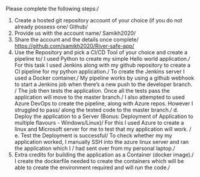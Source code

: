 Please complete the following steps:/
1. Create a hosted git repository account of your choice (if you do not already possess one/
Github/
2. Provide us with the account name/
Samikh2020/
3. Share the account and the details once complete/
https://github.com/samikh2020/River-safe-app/
4. Use the Repository and pick a CI/CD Tool of your choice and create a pipeline to/
I used Python to create my simple Hello world application./
For this task I used Jenkins along with my github repository to create a CI pipeline for my python application./
To create the Jenkins server I used a Docker container./
My pipeline works by using a github webhook to start a Jenkins job when there’s a new push to the developer branch. /
The job then tests the application. Once all the tests pass the application will move to the master branch./
I also attempted to used Azure DevOps to create the pipeline, along with Azure repos. However I struggled to pass/
along the tested code to the master branch./
d. Deploy the application to a Server (Bonus: Deployment of Application to multiple flavours - Windows/Linux)/
For this I used Azure to create a linux and Microsoft server for me to test that my application will work. /
e. Test the Deployment is successful/
To check whether my my application worked, I manually SSH into the azure linux server and ran the application which I /
had sent over from my personal laptop./
5. Extra credits for building the application as a Container (docker image)./
I create the dockerfile needed to create the containers which will be able to create the environment required and will run the code./

